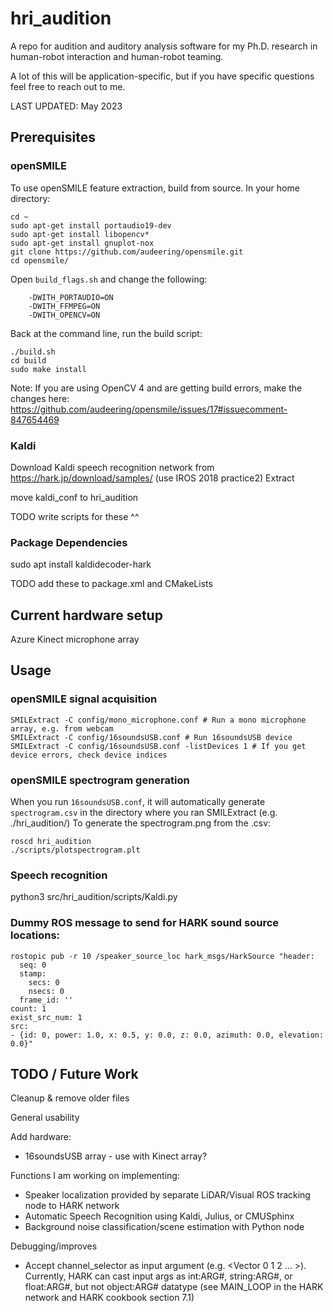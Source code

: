 # hri_audition
A repo for audition and auditory analysis software for my Ph.D. research in human-robot interaction and human-robot teaming.

A lot of this will be application-specific, but if you have specific questions feel free to reach out to me.

LAST UPDATED: May 2023

## Prerequisites

### openSMILE
To use openSMILE feature extraction, build from source. In your home directory:
```
cd ~
sudo apt-get install portaudio19-dev
sudo apt-get install libopencv*
sudo apt-get install gnuplot-nox
git clone https://github.com/audeering/opensmile.git
cd opensmile/
```
Open `build_flags.sh` and change the following:
```
    -DWITH_PORTAUDIO=ON
    -DWITH_FFMPEG=ON
    -DWITH_OPENCV=ON
```
Back at the command line, run the build script:
```
./build.sh
cd build
sudo make install
```
Note: If you are using OpenCV 4 and are getting build errors, make the changes here: https://github.com/audeering/opensmile/issues/17#issuecomment-847654469 


### Kaldi
Download Kaldi speech recognition network from https://hark.jp/download/samples/ (use IROS 2018 practice2)
Extract

move kaldi_conf to hri_audition

TODO write scripts for these ^^

### Package Dependencies
sudo apt install kaldidecoder-hark

TODO add these to package.xml and CMakeLists

## Current hardware setup
Azure Kinect microphone array


## Usage

### openSMILE signal acquisition
```
SMILExtract -C config/mono_microphone.conf # Run a mono microphone array, e.g. from webcam
SMILExtract -C config/16soundsUSB.conf # Run 16soundsUSB device
SMILExtract -C config/16soundsUSB.conf -listDevices 1 # If you get device errors, check device indices
```

### openSMILE spectrogram generation
When you run `16soundsUSB.conf`, it will automatically generate `spectrogram.csv` in the directory where you ran SMILExtract (e.g. ./hri_audition/)
To generate the spectrogram.png from the .csv:
```
roscd hri_audition
./scripts/plotspectrogram.plt
```

### Speech recognition
python3 src/hri_audition/scripts/Kaldi.py


### Dummy ROS message to send for HARK sound source locations:
```
rostopic pub -r 10 /speaker_source_loc hark_msgs/HarkSource "header:
  seq: 0
  stamp:
    secs: 0
    nsecs: 0
  frame_id: ''
count: 1
exist_src_num: 1
src:
- {id: 0, power: 1.0, x: 0.5, y: 0.0, z: 0.0, azimuth: 0.0, elevation: 0.0}" 

```

## TODO / Future Work

Cleanup & remove older files

General usability

Add hardware:
- 16soundsUSB array - use with Kinect array?

Functions I am working on implementing:
- Speaker localization provided by separate LiDAR/Visual ROS tracking node to HARK network
- Automatic Speech Recognition using Kaldi, Julius, or CMUSphinx
- Background noise classification/scene estimation with Python node

Debugging/improves
- Accept channel_selector as input argument (e.g. <Vector<int> 0 1 2 ... >). Currently, HARK can cast input args as int:ARG#, string:ARG#, or float:ARG#, but not object:ARG# datatype (see MAIN_LOOP in the HARK network and HARK cookbook section 7.1)